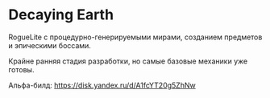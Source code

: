 # Decaying Earth

RogueLite с процедурно-генерируемыми мирами, созданием предметов и эпическими боссами.

Крайне ранняя стадия разработки, но самые базовые механики уже готовы.

Альфа-билд: https://disk.yandex.ru/d/A1fcYT20g5ZhNw
